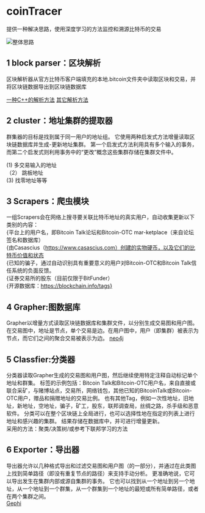 # coinTracer
提供一种解决思路，使用深度学习的方法监控和溯源比特币的交易

![整体思路](https://github.com/xingyushu/coinTracer/blob/master/images/g3.PNG)

## 1  block parser：区块解析


区块解析器从官方比特币客户端填充的本地.bitcoin文件夹中读取区块和交易，并将区块链数据导出到区块链数据库

[一种C++的解析方法](https://github.com/znort987/blockparser)
[其它解析方法](https://blog.csdn.net/boke14122621/article/details/103162435)

## 2  cluster：地址集群的提取器

群集器的目标是找到属于同一用户的地址组。 它使用两种启发式方法增量读取区块链数据库并生成-更新地址集群。 第一个启发式方法利用具有多个输入的事务，而第二个启发式则利用事务中的“更改”概念这些集群存储在集群文件中。

(1) 多交易输入的地址   <br/>
（2） 跳板地址     <br/>
(3) 找零地址等等  


## 3  Scrapers：爬虫模块 

一组Scrapers会在网络上搜寻要关联比特币地址的真实用户，自动收集更新以下类别的内容： <br/>
{平台上的用户名，即Bitcoin Talk论坛和Bitcoin-OTC mar-ketplace（来自论坛签名和数据库） <br/>
{由Casascius（https://www.casascius.com）创建的实物硬币，以及它们的比特币价值和状态 <br/>
{已知的骗子，通过自动识别具有重要意义的用户对Bitcoin-OTC和Bitcoin Talk信任系统的负面反馈。  <br/>
{证券交易所的股东（目前仅限于BitFunder）  <br/>
{开源数据库：https://blockchain.info/tags} <br/>

## 4  Grapher:图数据库

Grapher以增量方式读取区块链数据库和集群文件，以分别生成交易图和用户图。 在交易图中，地址是节点，单个交易是边。在用户图中，用户（即集群）被表示为节点，而它们之间的聚合交易被表示为边。
[neo4j](https://www.w3cschool.cn/neo4j/)

## 5   Classfier:分类器

分类器读取Grapher生成的交易图和用户图，然后继续使用特定注释自动标记单个地址和群集。 标签的示例包括：Bitcoin Talk和Bitcoin-OTC用户名，来自直接或联合采矿，与赌博站点，交易所，网络钱包，其他已知的BitcoinTalk或Bitcoin-OTC用户，赠品和捐赠地址的交易比例。 也有其他Tag，例如一次性地址，旧地址，新地址，空地址，骗子，矿工，股东，联邦调查局，丝绸之路，杀手级和恶意软件。  分类可以在整个区块链上全局进行，也可以选择性地在指定的列表上进行地址和感兴趣的集群。 结果存储在数据库中，并可进行增量更新。  <br/>
采用的方法：聚类/决策树/或参考下联邦学习的方法


## 6  Exporter：导出器

导出器允许以几种格式导出和过滤交易图和用户图（的一部分），并通过在此类图上找到简单路径（即没有重复节点的路径）来支持手动分析。 更准确地说，它可以导出发生在集群内部或源自集群的事务。 它也可以找到从一个地址到另一个地址，从一个地址到一个群集，从一个群集到一个地址的最短或所有简单路径，或者
在两个集群之间。   <br/> 
[Gephi](https://www.jianshu.com/p/86145943695a)
